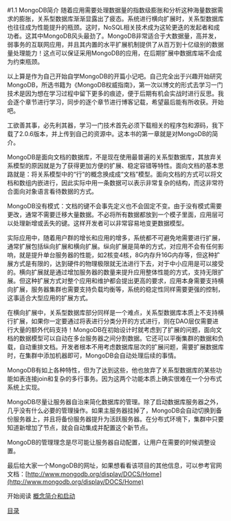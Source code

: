 #1.1 MongoDB简介
随着应用需要处理数据量的指数级膨胀和分析这种海量数据需求的膨胀，关系型数据库渐渐显露出了疲态。系统进行横向扩展时，关系型数据库也往往成为性能提升的瓶颈。这时，NoSQL相关技术成为这轮更迭的发起者和成功者。这其中MongoDB风头最劲了。MongoDB非常适合于大数据量，高并发，弱事务的互联网应用，并且其内置的水平扩展机制提供了从百万到十亿级别的数据量处理能力！这点可以保证采用MongoDB的应用，在后期扩展中数据库端不会成为约束瓶颈。

以上算是作为自己开始自学MongoDB的开篇小记吧。自己完全出于兴趣开始研究MongoDB，所选书籍为《MongoDB权威指南》，第一次以博文的形式去学习一门技术是因为想在学习过程中留下更多的痕迹，便于后期有机会实战时进行反思。我会逐个章节进行学习，同步的逐个章节进行博客记载，希望最后能有所收获。开始吧。

工欲善其事，必先利其器，学习一门技术首先必须下载相关的程序包和源码，我下载了2.0.6版本，并上传到自己的资源中。这本书的第一章就是对MongoDB的简介。

MongoDB是面向文档的数据库，不是现在使用最普遍的关系型数据库，其放弃关系模型的原因就是为了获得更加方便的扩展、稳定容错等特性。面向文档的基本思路就是：将关系模型中的“行”的概念换成成“文档”模型。面向文档的方式可以将文档和数组内嵌进行，因此实际中用一条数据可以表示非常复杂的结构，而这非常符合面向对象语言看待数据的方式。

MongoDB没有模式：文档的键不会事先定义也不会固定不变。由于没有模式需要更改，通常不需要迁移大量数据。不必将所有数据都放到一个模子里面，应用层可以处理新增或丢失的键。这样开发者可以非常容易地变更数据模型。

实际应用中，随着用户群的增长和应用的增多，系统都不可避免地需要进行扩展，通常扩展包括纵向扩展和横向扩展。纵向扩展是简单的方式，对应用不会有任何影响，就是提升单台服务器的性能，如2核变4核，8G内存升16G内存等，但这种扩展方式是有限的，达到硬件的物理极限就无法进行下去，对于中小应用是可以接受的。横向扩展就是通过增加服务器的数量来提升应用整体性能的方式，支持无限扩展。但这种扩展方式对整个应用和维护都会提出更高的要求，应用本身需要支持横向扩展，服务器集群也需要支持负载均衡等，系统的稳定性同样需要更强的控制，这事适合大型应用的扩展方式。

在横向扩展中，关系型数据库部分同样是一个难点，关系型数据库本质上不支持横行扩展，如果你一定要通过将表进行分类分开的方式进行，则在DAO层仅需要进行大量的额外代码支持！MongoDB在初始设计时就考虑到了扩展的问题，面向文档的数据模型可以自动在多台服务器之间分割数据。它还可以平衡集群的数据和负载，自动重排文档。开发者根本不用考虑数据库层次的扩展问题，需要扩展数据库时，在集群中添加机器即可，MongoDB会自动处理后续的事情。

MongoDB有如上各种特性，但为了达到这些，他也放弃了关系型数据库的某些功能如表连接join和复杂的多行事务。因为这两个功能本质上确实很难在一个分布式系统上实现。

MongoDB尽量让服务器自治来简化数据库的管理。除了启动数据库服务器之外，几乎没有什么必要的管理操作。如果主服务器挂掉了，MongoDB会自动切换到备份服务器上，并且将备份服务器提升为活跃服务器。在分布式环境下，集群中只要知道新增加了节点，就会自动集成并配置这个新节点。

MongoDB的管理理念是尽可能让服务器自动配置，让用户在需要的时候调整设置。

最后给大家一个MongoDB的网址，如果想看看该项目的其他信息，可以参考官网文档：[http://www.mongodb.org/display/DOCS/Home](http://www.mongodb.org/display/DOCS/Home)

开始阅读
[概念简介和启动](2.1-概念简介和启动)

[目录](directory.md)
